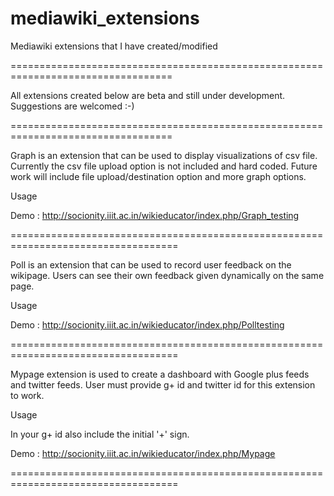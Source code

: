 mediawiki_extensions
====================

Mediawiki extensions that I have created/modified

==================================================================================

All extensions created below are beta and still under development.
Suggestions are welcomed :-)

==================================================================================


Graph is an extension that can be used to display visualizations of csv file.
Currently the csv file upload option is not included and hard coded. Future work 
will include file upload/destination option and more graph options.

Usage <graph>

Demo : http://socionity.iiit.ac.in/wikieducator/index.php/Graph_testing


===================================================================================

Poll is an extension that can be used to record user feedback on the wikipage.
Users can see their own feedback given dynamically on the same page.


Usage <poll>

Demo : http://socionity.iiit.ac.in/wikieducator/index.php/Polltesting

===================================================================================

Mypage extension is used to create a dashboard with Google plus feeds and twitter 
feeds. User must provide g+ id and twitter id for this extension to work.

Usage <mypage googleplusid="your_g+_id" twitter="your_twitter_id" />

In your g+ id also include the initial '+' sign.

Demo : http://socionity.iiit.ac.in/wikieducator/index.php/Mypage

===================================================================================




